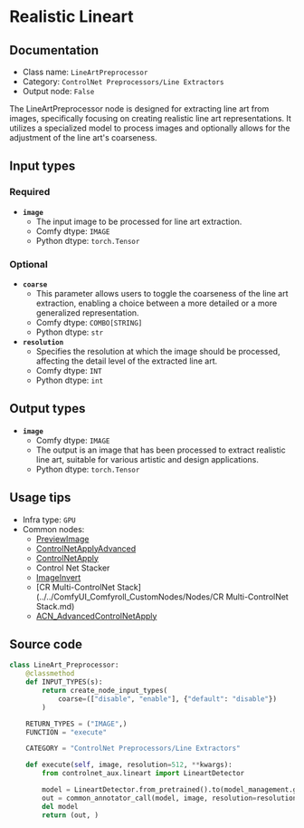 # Realistic Lineart
## Documentation
- Class name: `LineArtPreprocessor`
- Category: `ControlNet Preprocessors/Line Extractors`
- Output node: `False`

The LineArtPreprocessor node is designed for extracting line art from images, specifically focusing on creating realistic line art representations. It utilizes a specialized model to process images and optionally allows for the adjustment of the line art's coarseness.
## Input types
### Required
- **`image`**
    - The input image to be processed for line art extraction.
    - Comfy dtype: `IMAGE`
    - Python dtype: `torch.Tensor`
### Optional
- **`coarse`**
    - This parameter allows users to toggle the coarseness of the line art extraction, enabling a choice between a more detailed or a more generalized representation.
    - Comfy dtype: `COMBO[STRING]`
    - Python dtype: `str`
- **`resolution`**
    - Specifies the resolution at which the image should be processed, affecting the detail level of the extracted line art.
    - Comfy dtype: `INT`
    - Python dtype: `int`
## Output types
- **`image`**
    - Comfy dtype: `IMAGE`
    - The output is an image that has been processed to extract realistic line art, suitable for various artistic and design applications.
    - Python dtype: `torch.Tensor`
## Usage tips
- Infra type: `GPU`
- Common nodes:
    - [PreviewImage](../../Comfy/Nodes/PreviewImage.md)
    - [ControlNetApplyAdvanced](../../Comfy/Nodes/ControlNetApplyAdvanced.md)
    - [ControlNetApply](../../Comfy/Nodes/ControlNetApply.md)
    - Control Net Stacker
    - [ImageInvert](../../Comfy/Nodes/ImageInvert.md)
    - [CR Multi-ControlNet Stack](../../ComfyUI_Comfyroll_CustomNodes/Nodes/CR Multi-ControlNet Stack.md)
    - [ACN_AdvancedControlNetApply](../../ComfyUI-Advanced-ControlNet/Nodes/ACN_AdvancedControlNetApply.md)



## Source code
```python
class LineArt_Preprocessor:
    @classmethod
    def INPUT_TYPES(s):
        return create_node_input_types(
            coarse=(["disable", "enable"], {"default": "disable"})
        )

    RETURN_TYPES = ("IMAGE",)
    FUNCTION = "execute"

    CATEGORY = "ControlNet Preprocessors/Line Extractors"

    def execute(self, image, resolution=512, **kwargs):
        from controlnet_aux.lineart import LineartDetector

        model = LineartDetector.from_pretrained().to(model_management.get_torch_device())
        out = common_annotator_call(model, image, resolution=resolution, coarse = kwargs["coarse"] == "enable")
        del model
        return (out, )

```
